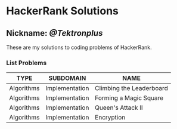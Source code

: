 # HackerRank Solutions

## Nickname: **_@Tektronplus_**

These are my solutions to coding problems of HackerRank.

### List Problems

| TYPE | SUBDOMAIN | NAME |
| ---- | --------- | ---- |
| Algorithms | Implementation | Climbing the Leaderboard |
| Algorithms | Implementation | Forming a Magic Square |
| Algorithms | Implementation | Queen's Attack II |
| Algorithms | Implementation | Encryption |